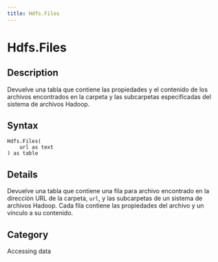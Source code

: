 ```yaml
---
title: Hdfs.Files
---
```


# Hdfs.Files


## Description

Devuelve una tabla que contiene las propiedades y el contenido de los archivos encontrados en la carpeta y las subcarpetas especificadas del sistema de archivos Hadoop.


## Syntax

```powerquery
Hdfs.Files(
    url as text
) as table
```


## Details

Devuelve una tabla que contiene una fila para archivo encontrado en la dirección URL de la carpeta, <code>url</code>, y las subcarpetas de un sistema de archivos Hadoop. Cada fila contiene las propiedades del archivo y un vínculo a su contenido.



## Category
Accessing data
